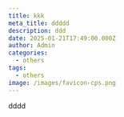 ```yaml
---
title: kkk
meta_title: ddddd
description: ddd
date: 2025-01-21T17:49:00.000Z
author: Admin
categories:
  - others
tags:
  - others
image: /images/favicon-cps.png
---
```

dddd
